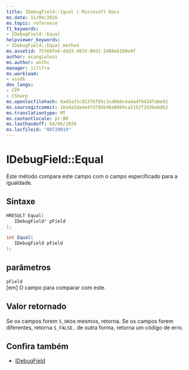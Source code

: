 ```yaml
---
title: IDebugField::Igual | Microsoft Docs
ms.date: 11/04/2016
ms.topic: reference
f1_keywords:
- IDebugField::Equal
helpviewer_keywords:
- IDebugField::Equal method
ms.assetid: 75369fe6-ddd3-497d-80d1-2488e6100e9f
author: acangialosi
ms.author: anthc
manager: jillfra
ms.workload:
- vssdk
dev_langs:
- CPP
- CSharp
ms.openlocfilehash: 8a45a31c02376f95c3cd6b0c4a4adf0434fabe92
ms.sourcegitcommit: 16a4a5da4a4fd795b46a0869ca2152f2d36e6db2
ms.translationtype: MT
ms.contentlocale: pt-BR
ms.lasthandoff: 04/06/2020
ms.locfileid: "80729019"
---
```

# <a name="idebugfieldequal"></a>IDebugField::Equal
Este método compara este campo com o campo especificado para a igualdade.

## <a name="syntax"></a>Sintaxe

```cpp
HRESULT Equal( 
   IDebugField* pField
);
```

```csharp
int Equal(
   IDebugField pField
);
```

## <a name="parameters"></a>parâmetros
`pField`\
[em] O campo para comparar com este.

## <a name="return-value"></a>Valor retornado
 Se os campos forem `S_OK`os mesmos, retorna. Se os campos forem diferentes, retorna `S_FALSE.` de outra forma, retorna um código de erro.

## <a name="see-also"></a>Confira também
- [IDebugField](../../../extensibility/debugger/reference/idebugfield.md)
